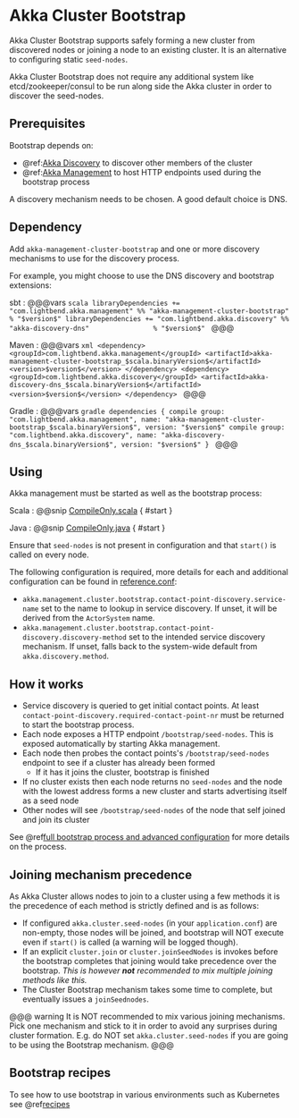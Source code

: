 <a id="bootstrap"></a>
# Akka Cluster Bootstrap

Akka Cluster Bootstrap supports safely forming a new cluster from discovered nodes or joining a node to an existing cluster. 
It is an alternative to configuring  static `seed-nodes`.

Akka Cluster Bootstrap does not require any additional system like etcd/zookeeper/consul to be run along side the Akka cluster in order to discover the seed-nodes.

## Prerequisites

Bootstrap depends on:

 * @ref:[Akka Discovery](../discovery/index.md) to discover other members of the cluster
 * @ref:[Akka Management](../akka-management.md) to host HTTP endpoints used during the bootstrap process

A discovery mechanism needs to be chosen. A good default choice is DNS. 

## Dependency

Add `akka-management-cluster-bootstrap` and one or more discovery mechanisms to use for the discovery process. 

For example, you might choose to use the DNS discovery and bootstrap extensions:

sbt
:   @@@vars
    ```scala
    libraryDependencies += "com.lightbend.akka.management" %% "akka-management-cluster-bootstrap" % "$version$"
    libraryDependencies += "com.lightbend.akka.discovery" %% "akka-discovery-dns"                % "$version$"
    ```
    @@@

Maven
:   @@@vars
    ```xml
    <dependency>
      <groupId>com.lightbend.akka.management</groupId>
      <artifactId>akka-management-cluster-bootstrap_$scala.binaryVersion$</artifactId>
      <version>$version$</version>
    </dependency>
    <dependency>
      <groupId>com.lightbend.akka.discovery</groupId>
      <artifactId>akka-discovery-dns_$scala.binaryVersion$</artifactId>
      <version>$version$</version>
    </dependency>
    ```
    @@@

Gradle
:   @@@vars
    ```gradle
    dependencies {
      compile group: "com.lightbend.akka.management", name: "akka-management-cluster-bootstrap_$scala.binaryVersion$", version: "$version$"
      compile group: "com.lightbend.akka.discovery", name: "akka-discovery-dns_$scala.binaryVersion$", version: "$version$"
    }
    ```
    @@@



## Using 

Akka management must be started as well as the bootstrap process: 

Scala
:  @@snip [CompileOnly.scala](/cluster-bootstrap/src/test/scala/doc/akka/management/cluster/bootstrap/ClusterBootstrapCompileOnly.scala) { #start }

Java
:  @@snip [CompileOnly.java](/cluster-bootstrap/src/test/java/jdoc/akka/management/cluster/bootstrap/ClusterBootstrapCompileOnly.java) { #start }
   
   
Ensure that `seed-nodes` is not present in configuration and that `start()` is called on every node.

The following configuration is required, more details for each and additional configuration can be found in [reference.conf](https://github.com/akka/akka-management/blob/master/cluster-bootstrap/src/main/resources/reference.conf):

* `akka.management.cluster.bootstrap.contact-point-discovery.service-name` set to the name to lookup in service discovery. If unset, it will be derived from the `ActorSystem` name.
* `akka.management.cluster.bootstrap.contact-point-discovery.discovery-method` set to the intended service discovery mechanism. If unset, falls back to the system-wide default from `akka.discovery.method`.


## How it works

* Service discovery is queried to get initial contact points. At least `contact-point-discovery.required-contact-point-nr` must be returned to start the bootstrap process.
* Each node exposes a HTTP endpoint `/bootstrap/seed-nodes`. This is exposed automatically by starting Akka management.
* Each node then probes the contact points's `/bootstrap/seed-nodes` endpoint to see if a cluster has already been formed
    * If it has it joins the cluster, bootstrap is finished
* If no cluster exists then each node returns no `seed-nodes` and the node with the lowest address forms a new cluster and starts advertising itself as a seed node
* Other nodes will see `/bootstrap/seed-nodes` of the node that self joined and join its cluster

See @ref[full bootstrap process and advanced configuration](details.md) for more details on the process. 

## Joining mechanism precedence

As Akka Cluster allows nodes to join to a cluster using a few methods it is the precedence of each method
is strictly defined and is as follows:

- If configured `akka.cluster.seed-nodes` (in your `application.conf`) are non-empty, those nodes will be joined, and bootstrap will NOT execute even if `start()` is called (a warning will be logged though).
- If an explicit `cluster.join` or `cluster.joinSeedNodes` is invokes before the bootstrap completes that
 joining would take precedence over the bootstrap. *This is however **not** recommended to mix multiple
 joining methods like this.*
- The Cluster Bootstrap mechanism takes some time to complete, but eventually issues a `joinSeednodes`.

@@@ warning
  It is NOT recommended to mix various joining mechanisms. Pick one mechanism and stick to it in order to
  avoid any surprises during cluster formation. E.g. do NOT set `akka.cluster.seed-nodes` if you are going
  to be using the Bootstrap mechanism. 
@@@

## Bootstrap recipes 

To see how to use bootstrap in various environments such as Kubernetes see @ref[recipes](recipes.md)


